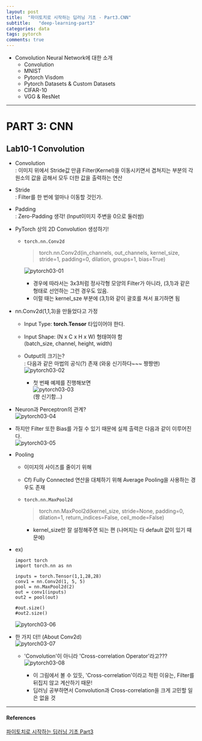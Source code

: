 ```yaml
---
layout: post
title:  "파이토치로 시작하는 딥러닝 기초 - Part3.CNN"
subtitle:   "deep-learning-part3"
categories: data
tags: pytorch
comments: true
---
```


- Convolution Neural Network에 대한 소개  
  - Convolution  
  - MNIST  
  - Pytorch Visdom  
  - Pytorch Datasets & Custom Datasets  
  - CIFAR-10  
  - VGG & ResNet  

---  

# PART 3: CNN     
## Lab10-1 Convolution  
- Convolution  
  : 이미지 위에서 Stride값 만큼 Filter(Kernel)을 이동시키면서 겹쳐지는 부분의 각 원소의 값을 곱해서 모두 더한 값을 출력하는 연산  

- Stride  
  : Filter를 한 번에 얼마나 이동할 것인가.  
  
- Padding  
  : Zero-Padding 생각! (Input이미지 주변을 0으로 둘러쌈)  
  
- PyTorch 상의 2D Convolution 생성하기!  
  - `torch.nn.Conv2d`  
  
    > torch.nn.Conv2d(in_channels, out_channels, kernel_size, stride=1, padding=0, dilation, groups=1, bias=True)  
    
    ![pytorch03-01](https://user-images.githubusercontent.com/43376853/93089096-c615b600-f6d5-11ea-8f77-43cae671e351.png)  
    
    - 경우에 따라서는 3x3처럼 정사각형 모양의 Filter가 아니라, (3,1)과 같은 형태로 선언하는 그런 경우도 있음.  
    - 이럴 때는 kernel_sze 부분에 (3,1)와 같이 괄호를 쳐서 표기하면 됨  
    
- nn.Conv2d(1,1,3)을 만들었다고 가정  
  - Input Type: __torch.Tensor__ 타입이어야 한다.  
  - Input Shape: (N x C x H x W) 형태여야 함  
                 (batch_size, channel, height, width)  
                 
  - Output의 크기는?  
    : 다음과 같은 마법의 공식(?) 존재 (와웅 신기하다~~~ 짱짱맨)    
    ![pytorch03-02](https://user-images.githubusercontent.com/43376853/93090617-fd856200-f6d7-11ea-8389-502122f84d3a.png)  

    - 첫 번째 예제를 진행해보면  
      ![pytorch03-03](https://user-images.githubusercontent.com/43376853/93091931-b8fac600-f6d9-11ea-9dbf-490aed179729.png)  
      (짱 신기함...)   
      
      
 - Neuron과 Perceptron의 관계?  
  ![pytorch03-04](https://user-images.githubusercontent.com/43376853/93092903-fdd32c80-f6da-11ea-8e8f-17edd870f44c.png)  
  
  - 하지만 Filter 또한 Bias를 가질 수 있기 때문에 실제 출력은 다음과 같이 이루어진다.  
    ![pytorch03-05](https://user-images.githubusercontent.com/43376853/93093130-468ae580-f6db-11ea-9dde-9941c97395ca.png)  

- Pooling  
  - 이미지의 사이즈를 줄이기 위해  
  
  - Cf) Fully Connected 연산을 대체하기 위해 Average Pooling을 사용하는 경우도 존재  

  - `torch.nn.MaxPool2d`  
  
    > torch.nn.MaxPool2d(kernel_size, stride=None, padding=0, dilation=1, return_indices=False, ceil_mode=False)  
      - kernel_size만 잘 설정해주면 되는 편 (나머지는 다 default 값이 있기 때문에)  
      
- ex)  
  
  ```  
  import torch
  import torch.nn as nn
  
  inputs = torch.Tensor(1,1,28,28)
  conv1 = nn.Conv2d(1, 5, 5)  
  pool = nn.MaxPool2d(2)
  out = conv1(inputs)  
  out2 = pool(out)
  
  #out.size()
  #out2.size()
  ```  
  
  ![pytorch03-06](https://user-images.githubusercontent.com/43376853/93094051-5fe06180-f6dc-11ea-9ac4-e9360e997cad.png)  
  

- 한 가지 더!! (About Conv2d)  
  ![pytorch03-07](https://user-images.githubusercontent.com/43376853/93094285-ae8dfb80-f6dc-11ea-8948-c58cfb4a863d.png)  
  
  - 'Convolution'이 아니라 'Cross-correlation Operator'라고???  
    ![pytorch03-08](https://user-images.githubusercontent.com/43376853/93095529-2ad50e80-f6de-11ea-9281-3f248a03c8d3.png)  
    
    - 이 그림에서 볼 수 있듯, 'Cross-correlation'이라고 적힌 이유는, Filter를 뒤집지 않고 계산하기 때문!  
    - 딥러닝 공부하면서 Convolution과 Cross-correlation을 크게 고민할 일은 없을 것  
    
    
---  

#### References  
[파이토치로 시작하는 딥러닝 기초 Part3](https://www.edwith.org/boostcourse-dl-pytorch/joinLectures/24017)    
  

  
  
 
      
  
